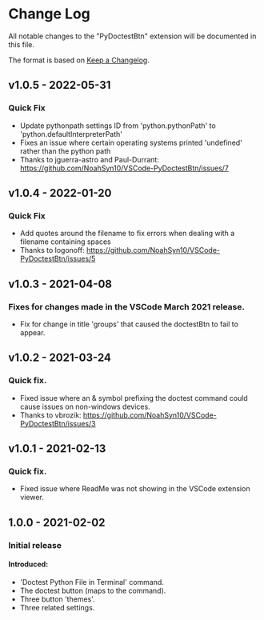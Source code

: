 # Change Log

All notable changes to the "PyDoctestBtn" extension will be documented in this file.

The format is based on [Keep a Changelog](https://keepachangelog.com/en/1.0.0/).

## v1.0.5 - 2022-05-31
### Quick Fix
* Update pythonpath settings ID from 'python.pythonPath' to 'python.defaultInterpreterPath'
* Fixes an issue where certain operating systems printed 'undefined' rather than the python path
* Thanks to jguerra-astro and Paul-Durrant: https://github.com/NoahSyn10/VSCode-PyDoctestBtn/issues/7

## v1.0.4 - 2022-01-20
### Quick Fix
* Add quotes around the filename to fix errors when dealing with a filename containing spaces
* Thanks to logonoff: https://github.com/NoahSyn10/VSCode-PyDoctestBtn/issues/5

## v1.0.3 - 2021-04-08
### Fixes for changes made in the VSCode March 2021 release.
  * Fix for change in title 'groups' that caused the doctestBtn to fail to appear.

## v1.0.2 - 2021-03-24
### Quick fix.
  * Fixed issue where an & symbol prefixing the doctest command could cause issues on non-windows devices.
  * Thanks to vbrozik: https://github.com/NoahSyn10/VSCode-PyDoctestBtn/issues/3

## v1.0.1 - 2021-02-13
### Quick fix.
* Fixed issue where ReadMe was not showing in the VSCode extension viewer.

## 1.0.0 - 2021-02-02
### Initial release
#### Introduced:
  * 'Doctest Python File in Terminal' command.
  * The doctest button (maps to the command).
  * Three button 'themes'.
  * Three related settings.